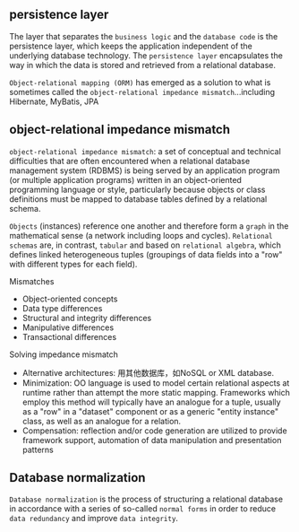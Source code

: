 ## persistence layer
The layer that separates the `business logic` and the `database code` is the persistence layer, which keeps the application independent of the underlying database technology. The `persistence layer` encapsulates the way in which the data is stored and retrieved from a relational database.

`Object-relational mapping (ORM)` has emerged as a solution to what is sometimes called the `object-relational impedance mismatch`...including Hibernate, MyBatis, JPA

## object-relational impedance mismatch
`object-relational impedance mismatch`: a set of conceptual and technical difficulties that are often encountered when a relational database management system (RDBMS) is being served by an application program (or multiple application programs) written in an object-oriented programming language or style, particularly because objects or class definitions must be mapped to database tables defined by a relational schema.

`Objects` (instances) reference one another and therefore form a `graph` in the mathematical sense (a network including loops and cycles). `Relational schemas` are, in contrast, `tabular` and based on `relational algebra`, which defines linked heterogeneous tuples (groupings of data fields into a "row" with different types for each field).

Mismatches
- Object-oriented concepts
- Data type differences
- Structural and integrity differences
- Manipulative differences
- Transactional differences

Solving impedance mismatch
- Alternative architectures: 用其他数据库，如NoSQL or XML database.
- Minimization: OO language is used to model certain relational aspects at runtime rather than attempt the more static mapping. Frameworks which employ this method will typically have an analogue for a tuple, usually as a "row" in a "dataset" component or as a generic "entity instance" class, as well as an analogue for a relation.
- Compensation: reflection and/or code generation are utilized to provide framework support, automation of data manipulation and presentation patterns

## Database normalization
`Database normalization` is the process of structuring a relational database in accordance with a series of so-called `normal forms` in order to reduce `data redundancy` and improve `data integrity`.

